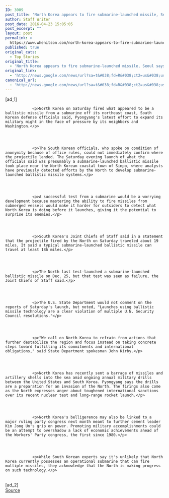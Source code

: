 ```yaml
---
ID: 3009
post_title: 'North Korea appears to fire submarine-launched missile, Seoul says &#8211; Fox News'
author: Staff Writer
post_date: 2016-04-23 15:05:05
post_excerpt: ""
layout: post
permalink: >
  https://www.whenitson.com/north-korea-appears-to-fire-submarine-launched-missile-seoul-says-fox-news/
published: true
original_cats:
  - Top Stories
original_title:
  - 'North Korea appears to fire submarine-launched missile, Seoul says - Fox News'
original_link:
  - 'http://news.google.com/news/url?sa=t&#038;fd=R&#038;ct2=us&#038;usg=AFQjCNHz51-67n5QoErL7a_AKUjL2JHV9g&#038;clid=c3a7d30bb8a4878e06b80cf16b898331&#038;cid=52779092622510&#038;ei=II8bV4qhAsyQhAHWx4n4Bw&#038;url=http://www.foxnews.com/world/2016/04/23/north-korea-appears-to-fire-submarine-launched-missile-seoul-says.html'
canonical_url:
  - 'http://news.google.com/news/url?sa=t&#038;fd=R&#038;ct2=us&#038;usg=AFQjCNHz51-67n5QoErL7a_AKUjL2JHV9g&#038;clid=c3a7d30bb8a4878e06b80cf16b898331&#038;cid=52779092622510&#038;ei=II8bV4qhAsyQhAHWx4n4Bw&#038;url=http://www.foxnews.com/world/2016/04/23/north-korea-appears-to-fire-submarine-launched-missile-seoul-says.html'
---
```

 [ad_1]
<br><div readability="85">
    
        
        
        
            
                <p>North Korea on Saturday fired what appeared to be a ballistic missile from a submarine off its northeast coast, South Korean defense officials said, Pyongyang's latest effort to expand its military might in the face of pressure by its neighbors and Washington.</p>                
                

            	 
            
                <p>The South Korean officials, who spoke on condition of anonymity because of office rules, could not immediately confirm where the projectile landed. The Saturday evening launch of what the officials said was presumably a submarine-launched ballistic missile took place near the North Korean coastal town of Sinpo, where analysts have previously detected efforts by the North to develop submarine-launched ballistic missile systems.</p>                
                

            	 
            
                <p>A successful test from a submarine would be a worrying development because mastering the ability to fire missiles from submerged vessels would make it harder for outsiders to detect what North Korea is doing before it launches, giving it the potential to surprise its enemies.</p>                
                

            	 
            
                <p>South Korea's Joint Chiefs of Staff said in a statement that the projectile fired by the North on Saturday traveled about 19 miles. It said a typical submarine-launched ballistic missile can travel at least 186 miles.</p>                
                

            	 
            
                <p>The North last test-launched a submarine-launched ballistic missile on Dec. 25, but that test was seen as failure, the Joint Chiefs of Staff said.</p>                
                

            	 
            
                <p>The U.S. State Department would not comment on the reports of Saturday's launch, but noted, "Launches using ballistic missile technology are a clear violation of multiple U.N. Security Council resolutions."</p>                
                

            	 
            
                <p>"We call on North Korea to refrain from actions that further destabilize the region and focus instead on taking concrete steps toward fulfilling its commitments and international obligations," said State Department spokesman John Kirby.</p>                
                

            	 
            
                <p>North Korea has recently sent a barrage of missiles and artillery shells into the sea amid ongoing annual military drills between the United States and South Korea. Pyongyang says the drills are a preparation for an invasion of the North. The firings also come as the North expresses anger about toughened international sanctions over its recent nuclear test and long-range rocket launch.</p>                
                

            	 
            
                <p>North Korea's belligerence may also be linked to a major ruling party congress next month meant to further cement leader Kim Jong Un's grip on power. Promoting military accomplishments could be an attempt to overshadow a lack of economic achievements ahead of the Workers' Party congress, the first since 1980.</p>                
                

            	 
            
                <p>While South Korean experts say it's unlikely that North Korea currently possesses an operational submarine that can fire multiple missiles, they acknowledge that the North is making progress on such technology.</p>                
                

            	 
            

            
                
                    
                
                


 

            
        
    
</div>
<br>[ad_2]
<br><a href="http://news.google.com/news/url?sa=t&#038;fd=R&#038;ct2=us&#038;usg=AFQjCNHz51-67n5QoErL7a_AKUjL2JHV9g&#038;clid=c3a7d30bb8a4878e06b80cf16b898331&#038;cid=52779092622510&#038;ei=II8bV4qhAsyQhAHWx4n4Bw&#038;url=http://www.foxnews.com/world/2016/04/23/north-korea-appears-to-fire-submarine-launched-missile-seoul-says.html">Source </a>